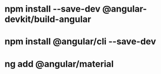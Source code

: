 # npm install --save-dev @angular-devkit/build-angular
# npm install @angular/cli --save-dev
# ng add @angular/material